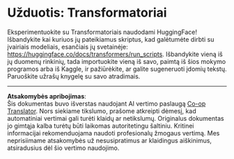 <!--
CO_OP_TRANSLATOR_METADATA:
{
  "original_hash": "177f3ea3995d725e6f9f5c66af16edcd",
  "translation_date": "2025-08-31T17:57:59+00:00",
  "source_file": "lessons/5-NLP/18-Transformers/assignment.md",
  "language_code": "lt"
}
-->
# Užduotis: Transformatoriai

Eksperimentuokite su Transformatoriais naudodami HuggingFace! Išbandykite kai kuriuos jų pateikiamus skriptus, kad galėtumėte dirbti su įvairiais modeliais, esančiais jų svetainėje: https://huggingface.co/docs/transformers/run_scripts. Išbandykite vieną iš jų duomenų rinkinių, tada importuokite vieną iš savo, paimtą iš šios mokymo programos arba iš Kaggle, ir pažiūrėkite, ar galite sugeneruoti įdomių tekstų. Paruoškite užrašų knygelę su savo atradimais.

---

**Atsakomybės apribojimas**:  
Šis dokumentas buvo išverstas naudojant AI vertimo paslaugą [Co-op Translator](https://github.com/Azure/co-op-translator). Nors siekiame tikslumo, prašome atkreipti dėmesį, kad automatiniai vertimai gali turėti klaidų ar netikslumų. Originalus dokumentas jo gimtąja kalba turėtų būti laikomas autoritetingu šaltiniu. Kritinei informacijai rekomenduojama naudoti profesionalų žmogaus vertimą. Mes neprisiimame atsakomybės už nesusipratimus ar klaidingus aiškinimus, atsiradusius dėl šio vertimo naudojimo.